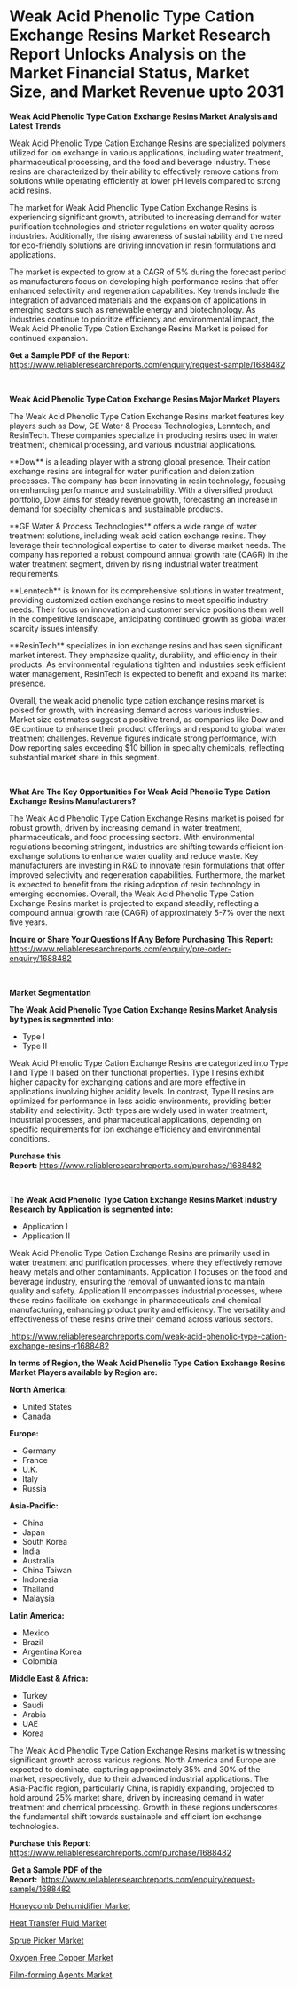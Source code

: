 <p><h1>Weak Acid Phenolic Type Cation Exchange Resins Market Research Report Unlocks Analysis on the Market Financial Status, Market Size, and Market Revenue upto 2031</h1></p><p><strong>Weak Acid Phenolic Type Cation Exchange Resins Market Analysis and Latest Trends</strong></p>
<p><p>Weak Acid Phenolic Type Cation Exchange Resins are specialized polymers utilized for ion exchange in various applications, including water treatment, pharmaceutical processing, and the food and beverage industry. These resins are characterized by their ability to effectively remove cations from solutions while operating efficiently at lower pH levels compared to strong acid resins. </p><p>The market for Weak Acid Phenolic Type Cation Exchange Resins is experiencing significant growth, attributed to increasing demand for water purification technologies and stricter regulations on water quality across industries. Additionally, the rising awareness of sustainability and the need for eco-friendly solutions are driving innovation in resin formulations and applications. </p><p>The market is expected to grow at a CAGR of 5% during the forecast period as manufacturers focus on developing high-performance resins that offer enhanced selectivity and regeneration capabilities. Key trends include the integration of advanced materials and the expansion of applications in emerging sectors such as renewable energy and biotechnology. As industries continue to prioritize efficiency and environmental impact, the Weak Acid Phenolic Type Cation Exchange Resins Market is poised for continued expansion.</p></p>
<p><strong>Get a Sample PDF of the Report:&nbsp;</strong> <a href="https://www.reliableresearchreports.com/enquiry/request-sample/1688482?utm_campaign=8&utm_medium=2&utm_source=Github&utm_content=ia&utm_term=17102024&utm_id=weak-acid-phenolic-type-cation-exchange-resins">https://www.reliableresearchreports.com/enquiry/request-sample/1688482</a></p>
<p>&nbsp;</p>
<p><strong>Weak Acid Phenolic Type Cation Exchange Resins Major Market Players</strong></p>
<p><p>The Weak Acid Phenolic Type Cation Exchange Resins market features key players such as Dow, GE Water & Process Technologies, Lenntech, and ResinTech. These companies specialize in producing resins used in water treatment, chemical processing, and various industrial applications.</p><p>**Dow** is a leading player with a strong global presence. Their cation exchange resins are integral for water purification and deionization processes. The company has been innovating in resin technology, focusing on enhancing performance and sustainability. With a diversified product portfolio, Dow aims for steady revenue growth, forecasting an increase in demand for specialty chemicals and sustainable products.</p><p>**GE Water & Process Technologies** offers a wide range of water treatment solutions, including weak acid cation exchange resins. They leverage their technological expertise to cater to diverse market needs. The company has reported a robust compound annual growth rate (CAGR) in the water treatment segment, driven by rising industrial water treatment requirements.</p><p>**Lenntech** is known for its comprehensive solutions in water treatment, providing customized cation exchange resins to meet specific industry needs. Their focus on innovation and customer service positions them well in the competitive landscape, anticipating continued growth as global water scarcity issues intensify.</p><p>**ResinTech** specializes in ion exchange resins and has seen significant market interest. They emphasize quality, durability, and efficiency in their products. As environmental regulations tighten and industries seek efficient water management, ResinTech is expected to benefit and expand its market presence.</p><p>Overall, the weak acid phenolic type cation exchange resins market is poised for growth, with increasing demand across various industries. Market size estimates suggest a positive trend, as companies like Dow and GE continue to enhance their product offerings and respond to global water treatment challenges. Revenue figures indicate strong performance, with Dow reporting sales exceeding $10 billion in specialty chemicals, reflecting substantial market share in this segment.</p></p>
<p>&nbsp;</p>
<p><strong>What Are The Key Opportunities For Weak Acid Phenolic Type Cation Exchange Resins Manufacturers?</strong></p>
<p><p>The Weak Acid Phenolic Type Cation Exchange Resins market is poised for robust growth, driven by increasing demand in water treatment, pharmaceuticals, and food processing sectors. With environmental regulations becoming stringent, industries are shifting towards efficient ion-exchange solutions to enhance water quality and reduce waste. Key manufacturers are investing in R&D to innovate resin formulations that offer improved selectivity and regeneration capabilities. Furthermore, the market is expected to benefit from the rising adoption of resin technology in emerging economies. Overall, the Weak Acid Phenolic Type Cation Exchange Resins market is projected to expand steadily, reflecting a compound annual growth rate (CAGR) of approximately 5-7% over the next five years.</p></p>
<p><strong>Inquire or Share Your Questions If Any Before Purchasing This Report:</strong> <a href="https://www.reliableresearchreports.com/enquiry/pre-order-enquiry/1688482?utm_campaign=8&utm_medium=2&utm_source=Github&utm_content=ia&utm_term=17102024&utm_id=weak-acid-phenolic-type-cation-exchange-resins">https://www.reliableresearchreports.com/enquiry/pre-order-enquiry/1688482</a></p>
<p>&nbsp;</p>
<p><strong>Market Segmentation</strong></p>
<p><strong>The Weak Acid Phenolic Type Cation Exchange Resins Market Analysis by types is segmented into:</strong></p>
<p><ul><li>Type I</li><li>Type II</li></ul></p>
<p><p>Weak Acid Phenolic Type Cation Exchange Resins are categorized into Type I and Type II based on their functional properties. Type I resins exhibit higher capacity for exchanging cations and are more effective in applications involving higher acidity levels. In contrast, Type II resins are optimized for performance in less acidic environments, providing better stability and selectivity. Both types are widely used in water treatment, industrial processes, and pharmaceutical applications, depending on specific requirements for ion exchange efficiency and environmental conditions.</p></p>
<p><strong>Purchase this Report:&nbsp;</strong><a href="https://www.reliableresearchreports.com/purchase/1688482?utm_campaign=8&utm_medium=2&utm_source=Github&utm_content=ia&utm_term=17102024&utm_id=weak-acid-phenolic-type-cation-exchange-resins">https://www.reliableresearchreports.com/purchase/1688482</a></p>
<p>&nbsp;</p>
<p><strong>The Weak Acid Phenolic Type Cation Exchange Resins Market Industry Research by Application is segmented into:</strong></p>
<p><ul><li>Application I</li><li>Application II</li></ul></p>
<p><p>Weak Acid Phenolic Type Cation Exchange Resins are primarily used in water treatment and purification processes, where they effectively remove heavy metals and other contaminants. Application I focuses on the food and beverage industry, ensuring the removal of unwanted ions to maintain quality and safety. Application II encompasses industrial processes, where these resins facilitate ion exchange in pharmaceuticals and chemical manufacturing, enhancing product purity and efficiency. The versatility and effectiveness of these resins drive their demand across various sectors.</p></p>
<p><a href="https://www.reliableresearchreports.com/weak-acid-phenolic-type-cation-exchange-resins-r1688482?utm_campaign=8&utm_medium=2&utm_source=Github&utm_content=ia&utm_term=17102024&utm_id=weak-acid-phenolic-type-cation-exchange-resins">&nbsp;https://www.reliableresearchreports.com/weak-acid-phenolic-type-cation-exchange-resins-r1688482</a></p>
<p><strong>In terms of Region, the Weak Acid Phenolic Type Cation Exchange Resins Market Players available by Region are:</strong></p>
<p>
    <p> <strong> North America: </strong>
        <ul>
            <li>United States</li>
            <li>Canada</li>
        </ul>
        </p> 
    <p> <strong> Europe: </strong>
        <ul>
            <li>Germany</li>
            <li>France</li>
            <li>U.K.</li>
            <li>Italy</li>
            <li>Russia</li>
        </ul>
        </p> 
    <p> <strong> Asia-Pacific: </strong>
        <ul>
            <li>China</li>
            <li>Japan</li>
            <li>South Korea</li>
            <li>India</li>
            <li>Australia</li>
            <li>China Taiwan</li>
            <li>Indonesia</li>
            <li>Thailand</li>
            <li>Malaysia</li>
        </ul>
        </p> 
    <p> <strong> Latin America: </strong>
        <ul>
            <li>Mexico</li>
            <li>Brazil</li>
            <li>Argentina Korea</li>
            <li>Colombia</li>
        </ul>
        </p> 
    <p> <strong> Middle East & Africa: </strong>
        <ul>
            <li>Turkey</li>
            <li>Saudi</li>
            <li>Arabia</li>
            <li>UAE</li>
            <li>Korea</li>
        </ul>
    </p>
    </p>
<p><p>The Weak Acid Phenolic Type Cation Exchange Resins market is witnessing significant growth across various regions. North America and Europe are expected to dominate, capturing approximately 35% and 30% of the market, respectively, due to their advanced industrial applications. The Asia-Pacific region, particularly China, is rapidly expanding, projected to hold around 25% market share, driven by increasing demand in water treatment and chemical processing. Growth in these regions underscores the fundamental shift towards sustainable and efficient ion exchange technologies.</p></p>
<p><strong>Purchase this Report: </strong><a href="https://www.reliableresearchreports.com/purchase/1688482?utm_campaign=8&utm_medium=2&utm_source=Github&utm_content=ia&utm_term=17102024&utm_id=weak-acid-phenolic-type-cation-exchange-resins">https://www.reliableresearchreports.com/purchase/1688482</a></p>
<p>&nbsp;<strong>Get a Sample PDF of the Report:&nbsp;&nbsp;</strong><a href="https://www.reliableresearchreports.com/enquiry/request-sample/1688482?utm_campaign=8&utm_medium=2&utm_source=Github&utm_content=ia&utm_term=17102024&utm_id=weak-acid-phenolic-type-cation-exchange-resins">https://www.reliableresearchreports.com/enquiry/request-sample/1688482</a></p>
<p><strong></strong></p>
<p><p><a href="https://issuu.com/reportprime-2/docs/honeycomb-dehumidifier-market-size-_202b00627556d3?utm_campaign=8&utm_medium=2&utm_source=Github&utm_content=ia&utm_term=17102024&utm_id=weak-acid-phenolic-type-cation-exchange-resins">Honeycomb Dehumidifier Market</a></p><p><a href="https://github.com/JudyWalsh475/Market-Research-Report-List-1/blob/main/heat-transfer-fluid-market.md?utm_campaign=8&utm_medium=2&utm_source=Github&utm_content=ia&utm_term=17102024&utm_id=weak-acid-phenolic-type-cation-exchange-resins">Heat Transfer Fluid Market</a></p><p><a href="https://issuu.com/reportprime-2/docs/sprue-picker-market-size-2030.pptx_e8694c5890c8a2?utm_campaign=8&utm_medium=2&utm_source=Github&utm_content=ia&utm_term=17102024&utm_id=weak-acid-phenolic-type-cation-exchange-resins">Sprue Picker Market</a></p><p><a href="https://www.linkedin.com/pulse/oxygen-free-copper-market-forecasts-trends-impact-analysis-pynue?utm_campaign=8&utm_medium=2&utm_source=Github&utm_content=ia&utm_term=17102024&utm_id=weak-acid-phenolic-type-cation-exchange-resins">Oxygen Free Copper Market</a></p><p><a href="https://github.com/DRIVERKAPAUL/Market-Research-Report-List-1/blob/main/film-forming-agents-market.md?utm_campaign=8&utm_medium=2&utm_source=Github&utm_content=ia&utm_term=17102024&utm_id=weak-acid-phenolic-type-cation-exchange-resins">Film-forming Agents Market</a></p></p>